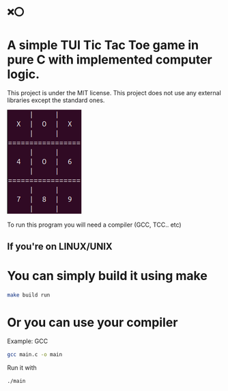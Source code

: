 ## ❌⭕️
# A simple TUI Tic Tac Toe game in pure C with implemented computer logic.
This project is under the MIT license.
This project does not use any external libraries except the standard ones.

![App Screenshot](preview/image.png)


To run this program you will need a compiler (GCC, TCC.. etc)

## If you're on LINUX/UNIX
# You can simply build it using make
```bash
make build run
```
# Or you can use your compiler
Example: GCC
```bash
gcc main.c -o main
```

Run it with
```bash
./main
```
